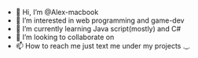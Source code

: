- 👋 Hi, I’m @Alex-macbook
- 👀 I’m interested in web programming and game-dev
- 🌱 I’m currently learning Java script(mostly) and C#
- 💞️ I’m looking to collaborate on 
- 📫 How to reach me just text me under my projects ._.

<!---
Alex-macbook/Alex-macbook is a ✨ special ✨ repository because its `README.md` (this file) appears on your GitHub profile.
You can click the Preview link to take a look at your changes.
--->
